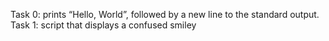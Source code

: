 Task 0: prints “Hello, World”, followed by a new line to the standard output.
Task 1: script that displays a confused smiley
